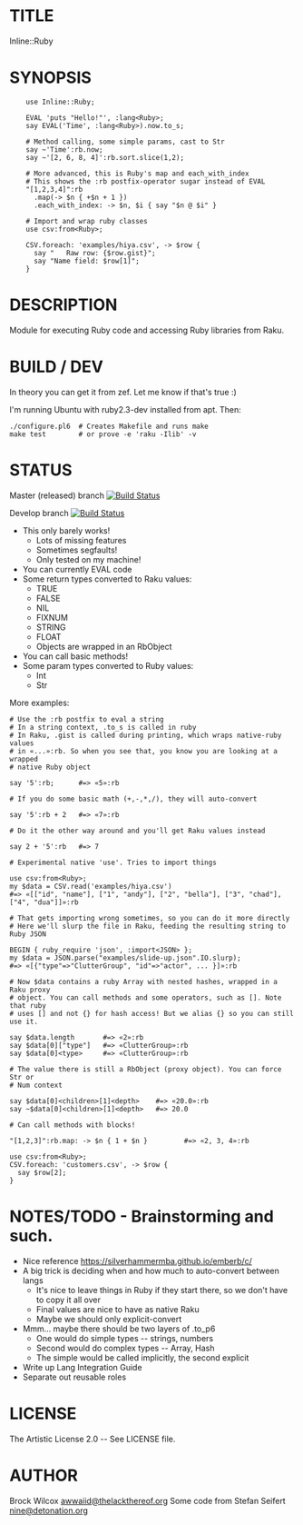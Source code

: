 # TITLE

Inline::Ruby


# SYNOPSIS

```
    use Inline::Ruby;

    EVAL 'puts "Hello!"', :lang<Ruby>;
    say EVAL('Time', :lang<Ruby>).now.to_s;

    # Method calling, some simple params, cast to Str
    say ~'Time':rb.now;
    say ~'[2, 6, 8, 4]':rb.sort.slice(1,2);

    # More advanced, this is Ruby's map and each_with_index
    # This shows the :rb postfix-operator sugar instead of EVAL
    "[1,2,3,4]":rb
      .map(-> $n { +$n + 1 })
      .each_with_index: -> $n, $i { say "$n @ $i" }

    # Import and wrap ruby classes
    use csv:from<Ruby>;

    CSV.foreach: 'examples/hiya.csv', -> $row {
      say "   Raw row: {$row.gist}";
      say "Name field: $row[1]";
    }
```

# DESCRIPTION

Module for executing Ruby code and accessing Ruby libraries from Raku.

# BUILD / DEV

In theory you can get it from zef. Let me know if that's true :)

I'm running Ubuntu with ruby2.3-dev installed from apt. Then:

    ./configure.pl6  # Creates Makefile and runs make
    make test        # or prove -e 'raku -Ilib' -v

# STATUS

Master (released) branch [![Build Status](https://travis-ci.org/awwaiid/p6-Inline-Ruby.svg?branch=master)](https://travis-ci.org/awwaiid/p6-Inline-Ruby)

Develop branch [![Build Status](https://travis-ci.org/awwaiid/p6-Inline-Ruby.svg?branch=develop)](https://travis-ci.org/awwaiid/p6-Inline-Ruby)

* This only barely works!
  * Lots of missing features
  * Sometimes segfaults!
  * Only tested on my machine!
* You can currently EVAL code
* Some return types converted to Raku values:
  * TRUE
  * FALSE
  * NIL
  * FIXNUM
  * STRING
  * FLOAT
  * Objects are wrapped in an RbObject
* You can call basic methods!
* Some param types converted to Ruby values:
  * Int
  * Str

More examples:

    # Use the :rb postfix to eval a string
    # In a string context, .to_s is called in ruby
    # In Raku, .gist is called during printing, which wraps native-ruby values
    # in «...»:rb. So when you see that, you know you are looking at a wrapped
    # native Ruby object

    say '5':rb;      #=> «5»:rb

    # If you do some basic math (+,-,*,/), they will auto-convert

    say '5':rb + 2   #=> «7»:rb

    # Do it the other way around and you'll get Raku values instead

    say 2 + '5':rb   #=> 7

    # Experimental native 'use'. Tries to import things

    use csv:from<Ruby>;
    my $data = CSV.read('examples/hiya.csv')
    #=> «[["id", "name"], ["1", "andy"], ["2", "bella"], ["3", "chad"], ["4", "dua"]]»:rb

    # That gets importing wrong sometimes, so you can do it more directly
    # Here we'll slurp the file in Raku, feeding the resulting string to Ruby JSON

    BEGIN { ruby_require 'json', :import<JSON> };
    my $data = JSON.parse("examples/slide-up.json".IO.slurp);
    #=> «[{"type"=>"ClutterGroup", "id"=>"actor", ... }]»:rb

    # Now $data contains a ruby Array with nested hashes, wrapped in a Raku proxy
    # object. You can call methods and some operators, such as []. Note that ruby
    # uses [] and not {} for hash access! But we alias {} so you can still use it.

    say $data.length       #=> «2»:rb
    say $data[0]["type"]   #=> «ClutterGroup»:rb
    say $data[0]<type>     #=> «ClutterGroup»:rb

    # The value there is still a RbObject (proxy object). You can force Str or
    # Num context

    say $data[0]<children>[1]<depth>    #=> «20.0»:rb
    say ~$data[0]<children>[1]<depth>   #=> 20.0

    # Can call methods with blocks!

    "[1,2,3]":rb.map: -> $n { 1 + $n }         #=> «2, 3, 4»:rb

    use csv:from<Ruby>;
    CSV.foreach: 'customers.csv', -> $row {
      say $row[2];
    }


# NOTES/TODO - Brainstorming and such.

* Nice reference https://silverhammermba.github.io/emberb/c/
* A big trick is deciding when and how much to auto-convert between langs
  * It's nice to leave things in Ruby if they start there, so we don't have to copy it all over
  * Final values are nice to have as native Raku
  * Maybe we should only explicit-convert
* Mmm... maybe there should be two layers of .to_p6
  * One would do simple types -- strings, numbers
  * Second would do complex types -- Array, Hash
  * The simple would be called implicitly, the second explicit
* Write up Lang Integration Guide
* Separate out reusable roles

# LICENSE

The Artistic License 2.0 -- See LICENSE file.

# AUTHOR

Brock Wilcox <awwaiid@thelackthereof.org>
Some code from Stefan Seifert <nine@detonation.org>

